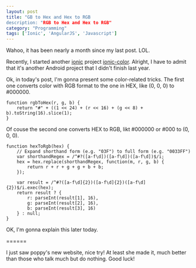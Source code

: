 ```yaml
---
layout: post
title: "GB to Hex and Hex to RGB
description: "RGB to Hex and Hex to RGB"
category: "Programming"
tags: ['Ionic', 'AngularJS', 'Javascript']
---
```


Wahoo, it has been nearly a month since my last post. LOL.

Recently, I started another [ionic](http://ionicframework.com/) project [ionic-color](https://github.com/jesusjzp/ionic-color). Alright, I have to admit that it's another Android project that I didn't finish last year.

Ok, in today's post, I'm gonna present some color-related tricks. The first one converts color with RGB format to the one in HEX, like (0, 0, 0) to #000000.

	function rgbToHex(r, g, b) {
		return "#" + ((1 << 24) + (r << 16) + (g << 8) + b).toString(16).slice(1);
	}

Of couse the second one converts HEX to RGB, likt #000000 or #000 to (0, 0, 0).

	function hexToRgb(hex) {
		// Expand shorthand form (e.g. "03F") to full form (e.g. "0033FF")
		var shorthandRegex = /^#?([a-f\d])([a-f\d])([a-f\d])$/i;
		hex = hex.replace(shorthandRegex, function(m, r, g, b) {
			return r + r + g + g + b + b;
		});

		var result = /^#?([a-f\d]{2})([a-f\d]{2})([a-f\d]{2})$/i.exec(hex);
		return result ? {
			r: parseInt(result[1], 16),
			g: parseInt(result[2], 16),
			b: parseInt(result[3], 16)
		} : null;
	}

OK, I'm gonna explain this later today.

======

I just saw poppy's new website, nice try! At least she made it, much better than those who talk much but do nothing. Good luck!